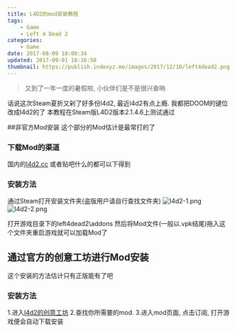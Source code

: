 ```yaml
---
title: L4D2的mod安装教程
tags: 
    - Game
    - Left 4 Dead 2
categories:
    - Game
date: 2017-08-09 18:00:34
updated: 2017-09-01 18:16:50
thumbnail: https://publish.indexyz.me/images/2017/12/10/left4dead2.png
---
```

> 又到了一年一度的暑假啦, 小伙伴们是不是很兴奋呐

话说这次Steam夏折又剁了好多份l4d2, 最近l4d2有点上瘾. 我都把DOOM的键位改成l4d2的了
本教程在Steam版L4D2版本2.1.4.6上测试通过

<!--more-->

##非官方Mod安装
这个部分的Mod估计是最常打的了

### 下载Mod的渠道
国内的[l4d2.cc](http://www.l4d2.cc)
或者贴吧什么的都可以下得到
### 安装方法

通过Steam打开安装文件夹(盗版用户请自行查找文件夹)
![l4d2-1.png][1]
![l4d2-2.png][2]

打开游戏目录下的left4dead2\addons 
然后将Mod文件(一般以.vpk结尾)拖入这个文件夹重启游戏就可以加载Mod了

## 通过官方的创意工坊进行Mod安装
这个安装的方法估计只有正版能有了吧

### 安装方法

1.进入[l4d2的创意工坊](http://steamcommunity.com/app/550/workshop/)
2.查找你所需要的mod.
3.进入mod页面, 点击订阅, 打开游戏便会自动下载安装

  [1]: https://publish.indexyz.me/images/2016/06/1455334116.png?imageView2/2/w/500
  [2]: https://publish.indexyz.me/images/2016/06/1507364620.png?imageView2/2/w/500
